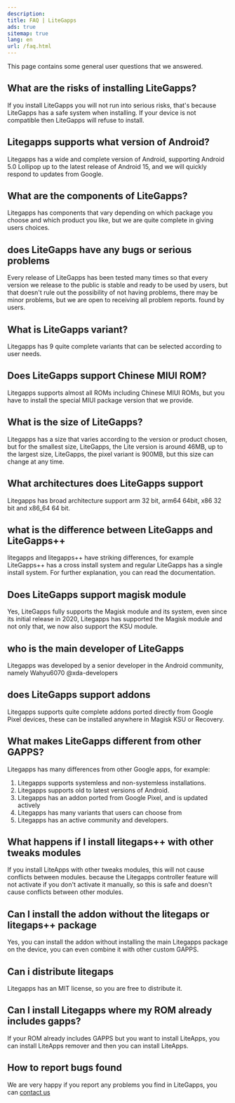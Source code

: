 ```yaml
---
description:
title: FAQ | LiteGapps
ads: true
sitemap: true
lang: en
url: /faq.html
---
```


This page contains some general user questions that we answered.


## What are the risks of installing LiteGapps?

If you install LiteGapps you will not run into serious risks, that's because LiteGapps has a safe system when installing. If your device is not compatible then LiteGapps will refuse to install.

## Litegapps supports what version of Android?

Litegapps has a wide and complete version of Android, supporting Android 5.0 Lollipop up to the latest release of Android 15, and we will quickly respond to updates from Google.

## What are the components of LiteGapps?

Litegapps has components that vary depending on which package you choose and which product you like, but we are quite complete in giving users choices.

## does LiteGapps have any bugs or serious problems

Every release of LiteGapps has been tested many times so that every version we release to the public is stable and ready to be used by users, but that doesn't rule out the possibility of not having problems, there may be minor problems, but we are open to receiving all problem reports.  found by users.

## What is LiteGapps variant?

Litegapps has 9 quite complete variants that can be selected according to user needs.

## Does LiteGapps support Chinese MIUI ROM?

Litegapps supports almost all ROMs including Chinese MIUI ROMs, but you have to install the special MIUI package version that we provide.

## What is the size of LiteGapps?

Litegapps has a size that varies according to the version or product chosen, but for the smallest size, LiteGapps, the Lite version is around 46MB, up to the largest size, LiteGapps, the pixel variant is 900MB, but this size can change at any time.

## What architectures does LiteGapps support

Litegapps has broad architecture support arm 32 bit, arm64 64bit, x86 32 bit and x86_64 64 bit.


## what is the difference between LiteGapps and LiteGapps++

litegapps and litegapps++ have striking differences, for example LiteGapps++ has a cross install system and regular LiteGapps has a single install system. For further explanation, you can read the documentation.

## Does LiteGapps support magisk module

Yes, LiteGapps fully supports the Magisk module and its system, even since its initial release in 2020, Litegapps has supported the Magisk module and not only that, we now also support the KSU module.

## who is the main developer of LiteGapps

Litegapps was developed by a senior developer in the Android community, namely Wahyu6070 @xda-developers

## does LiteGapps support addons

Litegapps supports quite complete addons ported directly from Google Pixel devices, these can be installed anywhere in Magisk KSU or Recovery.

## What makes LiteGapps different from other GAPPS?

Litegapps has many differences from other Google apps, for example:
1. Litegapps supports systemless and non-systemless installations.
2. Litegapps supports old to latest versions of Android.
3. Litegapps has an addon ported from Google Pixel, and is updated actively
4. Litegapps has many variants that users can choose from
5. Litegapps has an active community and developers.

## What happens if I install litegaps++ with other tweaks modules
If you install LiteApps with other tweaks modules, this will not cause conflicts between modules.  because the Litegapps controller feature will not activate if you don't activate it manually, so this is safe and doesn't cause conflicts between other modules.

## Can I install the addon without the litegaps or litegaps++ package
Yes, you can install the addon without installing the main Litegapps package on the device, you can even combine it with other custom GAPPS.

## Can i distribute litegaps
Litegapps has an MIT license, so you are free to distribute it.

## Can I install Litegapps where my ROM already includes gapps?
If your ROM already includes GAPPS but you want to install LiteApps, you can install LiteApps remover and then you can install LiteApps.



## How to report bugs found
We are very happy if you report any problems you find in LiteGapps, you can [contact us](/contact.html)
  